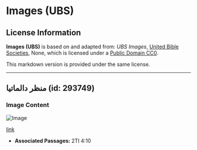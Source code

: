# Images (UBS)

## License Information

**Images (UBS)** is based on and adapted from: _UBS Images_, [United Bible Societies](https://unitedbiblesocieties.org/), None, which is licensed under a [Public Domain CC0](https://creativecommons.org/public-domain/cc0/).

This markdown version is provided under the same license.



--------------------------------

## منظر دالماتيا (id: 293749)

### Image Content

![Image](https://cdn.aquifer.bible/aquifer-content/resources/Media/WEB-0173_dalmatia_landscape.jpg)

[link](https://cdn.aquifer.bible/aquifer-content/resources/Media/WEB-0173_dalmatia_landscape.jpg)

* **Associated Passages:** 2TI 4:10

